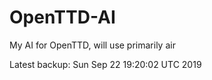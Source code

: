 # OpenTTD-AI
My AI for OpenTTD, will use primarily air

Latest backup: Sun Sep 22 19:20:02 UTC 2019
